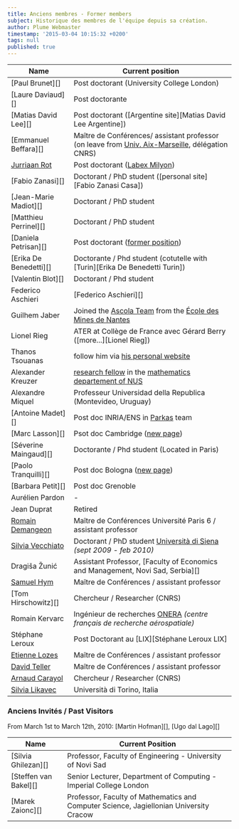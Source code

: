 ```yaml
---
title: Anciens membres - Former members
subject: Historique des membres de l'équipe depuis sa création.
author: Plume Webmaster
timestamp: '2015-03-04 10:15:32 +0200'
tags: null
published: true
---
```




Name | Current position
---- | ----------------
[Paul Brunet][]        | Post doctorant (University College London)
[Laure Daviaud][]      | Post doctorante
[Matias David Lee][]   | Post doctorant ([Argentine site][Matias David Lee Argentine])
[Emmanuel Beffara][]   | Maître de Conférences/ assistant professor (on leave from [Univ. Aix-Marseille](http://iml.univ-mrs.fr/~beffara/), délégation CNRS)
[Jurriaan Rot](http://jurriaan.me/)           | Post doctorant ([Labex Milyon](http://milyon.universite-lyon.fr/)) 
[Fabio Zanasi][]       | Doctorant / PhD student ([personal site][Fabio Zanasi Casa])
[Jean-Marie Madiot][]  | Doctorant / PhD student
[Matthieu Perrinel][]  | Doctorant / PhD student
[Daniela Petrisan][]   | Post doctorant ([former position](http://www.cs.le.ac.uk/people/dlp10/))
[Erika De Benedetti][] | Doctorante / Phd student (cotutelle with [Turin][Erika De Benedetti Turin])
[Valentin Blot][]      | Doctorant / Phd student
Federico Aschieri      | [Federico Aschieri][]
Guilhem Jaber          | Joined the [Ascola Team](http://www.emn.fr/z-info/ascola/doku.php) from the [École des Mines de Nantes](http://www.mines-nantes.fr/en/)
Lionel Rieg            | ATER at Collège de France avec Gérard Berry ([more...][Lionel Rieg])
Thanos Tsouanas        | follow him via [his personal website](http://www.tsouanas.org/)
Alexander Kreuzer      | [research fellow](http://www.math.nus.edu.sg/~matkaps/) in the [mathematics departement of NUS](http://www.math.nus.edu.sg/)
Alexandre Miquel       | Professeur Universidad della Republica (Montevideo, Uruguay)
[Antoine Madet][]      | Post doc INRIA/ENS in [Parkas](http://www.di.ens.fr/ParkasTeam.html) team
[Marc Lasson][]        | Psot doc Cambridge ([new page](http://www.cl.cam.ac.uk/~mrl42/))
[Séverine Maingaud][]  | Doctorante / Phd student (Located in Paris)
[Paolo Tranquilli][]   | Post doc Bologna ([new page](http://www.cs.unibo.it/~tranquil/))
[Barbara Petit][]      | Post doc Grenoble
Aurélien Pardon        | -
Jean Duprat            | Retired
[Romain Demangeon][46]   | Maître de Conférences Université Paris 6 / assistant professor
[Silvia Vecchiato][30] | Doctorant / PhD student [Università di Siena][31] _(sept 2009 - feb 2010)_
Dragiša Žunić | Assistant Professor, [Faculty of Economics and Management, Novi Sad, Serbia][]
[Samuel Hym][36]       | Maître de Conférences / assistant professor
[Tom Hirschowitz][]    | Chercheur / Researcher (CNRS)
Romain Kervarc | Ingénieur de recherches [ONERA][38] _(centre français de recherche aérospatiale)_
Stéphane Leroux        | Post Doctorant au [LIX][Stéphane Leroux LIX]
[Etienne Lozes][39]    | Maître de Conférences / assistant professor
[David Teller][40]     | Maître de Conférences / assistant professor
[Arnaud Carayol][41]   | Chercheur / Researcher (CNRS)
[Silvia Likavec][45]   | Università di Torino, Italia

###  Anciens Invités / Past Visitors

From March 1st to March 12th, 2010: [Martin Hofman][], [Ugo dal Lago][]

Name | Current Position
---- | ----------------
[Silvia Ghilezan][]    | Professor, Faculty of Engineering - University of Novi Sad
[Steffen van Bakel][]  | Senior Lecturer, Department of Computing - Imperial College London
[Marek Zaionc][]       | Professor, Faculty of Mathematics and Computer Science, Jagiellonian University Cracow

[29]: http://www.qmul.ac.uk/
[30]: http://www.mat.unisi.it/newsito/dottorando.php?id=174
[31]: http://www.mat.unisi.it/newsito
[36]: http://www2.lifl.fr/~hym/
[38]: http://www.onera.fr/
[39]: http://www.lsv.ens-cachan.fr/%7Elozes/
[40]: http://www.univ-orleans.fr/lifo/Members/David.Teller/
[41]: http://www-igm.univ-mlv.fr/~carayol/
[45]: http://www.di.unito.it/~likavec/
[46]: http://www-apr.lip6.fr/~demangeon/
